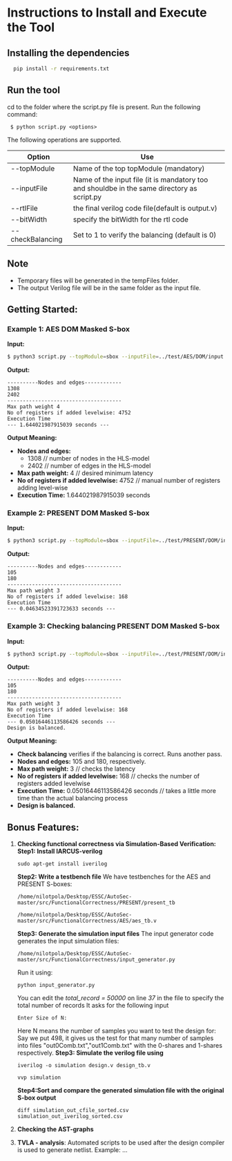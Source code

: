 # Instructions to Install and Execute the Tool
## Installing the dependencies

```bash
  pip install -r requirements.txt
```
    
## Run the tool

cd to the folder where the script.py file is present.
Run the following command:
```
 $ python script.py <options>
```
The following operations are supported.


| Option  | Use |
| ------------- | ------------- |
| --topModule  | Name of the top topModule (mandatory)  |
| --inputFile  |  Name of the input file (it is mandatory too and shouldbe in the same directory as script.py |
| --rtlFile|the final verilog code file(default is output.v) |
| --bitWidth|specify the bitWidth for the rtl code |
| --checkBalancing|Set to 1 to verify the balancing (default is 0) |



## Note

- Temporary files will be generated in the tempFiles folder.
- The output Verilog file will be in the same folder as the input file.
  
## Getting Started: 

### Example 1: AES DOM Masked S-box
**Input:**
```bash
$ python3 script.py --topModule=sbox --inputFile=../test/AES/DOM/input.c --rtlFile=../test/AES/DOM/output.v --bitWidth=8
```
**Output:**
```
----------Nodes and edges------------
1308
2402
-------------------------------------
Max path weight 4
No of registers if added levelwise: 4752
Execution Time
--- 1.644021987915039 seconds ---
```

**Output Meaning:** 
- **Nodes and edges:**  
  - 1308 // number of nodes in the HLS-model  
  - 2402 // number of edges in the HLS-model  
- **Max path weight:** 4 // desired minimum latency  
- **No of registers if added levelwise:** 4752 // manual number of registers adding level-wise  
- **Execution Time:** 1.644021987915039 seconds  

### Example 2: PRESENT DOM Masked S-box
**Input:**
```bash
$ python3 script.py --topModule=sbox --inputFile=../test/PRESENT/DOM/input.c --rtlFile=../test/PRESENT/DOM/output.v --bitWidth=1
```
**Output:**
```
----------Nodes and edges------------
105
180
-------------------------------------
Max path weight 3
No of registers if added levelwise: 168
Execution Time
--- 0.04634523391723633 seconds ---
```

### Example 3: Checking balancing PRESENT DOM Masked S-box
**Input:**
```bash
$ python3 script.py --topModule=sbox --inputFile=../test/PRESENT/DOM/input.c --rtlFile=../test/PRESENT/DOM/output.v --bitWidth=1 --checkBalancing=1
```
**Output:**
```
----------Nodes and edges------------
105
180
-------------------------------------
Max path weight 3
No of registers if added levelwise: 168
Execution Time
--- 0.05016446113586426 seconds ---
Design is balanced.
```

**Output Meaning:**
- **Check balancing** verifies if the balancing is correct. Runs another pass.
- **Nodes and edges:** 105 and 180, respectively.
- **Max path weight:** 3 // checks the latency
- **No of registers if added levelwise:** 168 // checks the number of registers added levelwise
- **Execution Time:** 0.05016446113586426 seconds // takes a little more time than the actual balancing process
- **Design is balanced.**

## Bonus Features:
1. **Checking functional correctness via Simulation-Based Verification:**  
   **Step1: Install IARCUS-verilog**
   ```
   sudo apt-get install iverilog
   ```
   **Step2: Write a testbench file**
    We have testbenches for the AES and PRESENT S-boxes:
   ```
   /home/nilotpola/Desktop/ESSC/AutoSec-master/src/FunctionalCorrectness/PRESENT/present_tb
   ```
   ```
   /home/nilotpola/Desktop/ESSC/AutoSec-master/src/FunctionalCorrectness/AES/aes_tb.v
   ```
    **Step3: Generate the simulation input files**
   The input generator code generates the input simulation files: 
   ```
   /home/nilotpola/Desktop/ESSC/AutoSec-master/src/FunctionalCorrectness/input_generator.py
   ```
   Run it using:
   ```
   python input_generator.py
   ```
   You can edit the *total_record = 50000* on line *37* in the file to specify the total number of records
   It asks for the following input
   ```
   Enter Size of N: 
   ```
   Here N means the number of samples you want to test the design for:
   Say we put 498, it gives us the test for that many number of samples into files "out0Comb.txt","out1Comb.txt"  with the 0-shares and 1-shares respectively.
    **Step3: Simulate the verilog file using**
   ```
   iverilog -o simulation design.v design_tb.v
   ```
   ```
   vvp simulation
   ```
   **Step4:Sort and compare the generated simulation file with the original S-box output**
   ```
   diff simulation_out_cfile_sorted.csv simulation_out_iverilog_sorted.csv
   ``` 

3. **Checking the AST-graphs**

4. **TVLA - analysis**: Automated scripts to be used after the design compiler is used to generate netlist.
   Example: ...
